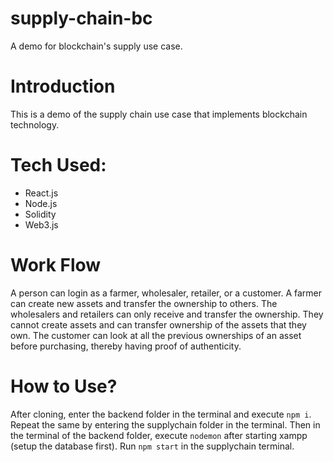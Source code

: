 # supply-chain-bc
A demo for blockchain's supply use case.

# Introduction
This is a demo of the supply chain use case that implements blockchain technology.

# Tech Used:
- React.js
- Node.js
- Solidity
- Web3.js

# Work Flow
A person can login as a farmer, wholesaler, retailer, or a customer. A farmer can create new assets and transfer the ownership to others. The wholesalers and retailers can only receive and  transfer the ownership. They cannot create assets and can transfer ownership of the assets that they own. The customer can look at all the previous ownerships of an asset before purchasing, thereby having proof of authenticity.

# How to Use?
After cloning, enter the backend folder in the terminal and execute `npm i`. Repeat the same by entering the supplychain folder in the terminal.
Then in the terminal of the backend folder, execute `nodemon` after starting xampp (setup the database first). 
Run `npm start` in the supplychain terminal.
